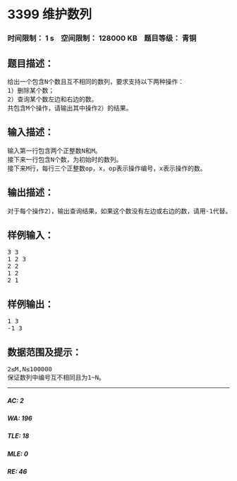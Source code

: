 # 3399 维护数列   
### 时间限制： 1 s&nbsp;&nbsp;&nbsp;&nbsp;空间限制： 128000 KB&nbsp;&nbsp;&nbsp;&nbsp;题目等级： 青铜  
## 题目描述：  

<pre>
给出一个包含N个数且互不相同的数列，要求支持以下两种操作：
1）删除某个数；
2）查询某个数左边和右边的数。
共包含M个操作，请输出其中操作2）的结果。
</pre>
  
  
## 输入描述：  

<pre>
输入第一行包含两个正整数N和M。
接下来一行包含N个数，为初始时的数列。
接下来M行，每行三个正整数op，x，op表示操作编号，x表示操作的数。
</pre>
  
  
## 输出描述：  

<pre>
对于每个操作2），输出查询结果，如果这个数没有左边或右边的数，请用-1代替。
</pre>
  
  
## 样例输入：  

<pre>
3 3
1 2 3
2 2
1 2
2 1
</pre>
  
  
## 样例输出：  

<pre>
1 3
-1 3
</pre>
  
  
## 数据范围及提示：  

<pre>
2≤M,N≤100000
保证数列中编号互不相同且为1~N。
</pre>
  
  
***  

##### AC: 2  
##### WA: 196  
##### TLE: 18  
##### MLE: 0  
##### RE: 46  
